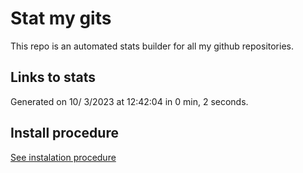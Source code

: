 # Stat my gits

This repo is an automated stats builder for all my github repositories.

## Links to stats


Generated on 10/ 3/2023 at 12:42:04 in 0 min, 2 seconds.

## Install procedure

[See instalation procedure](./src/install.md)
